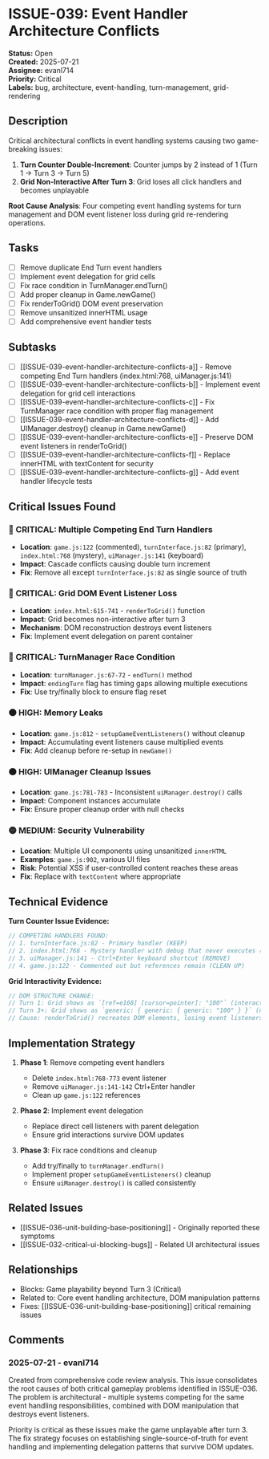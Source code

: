 # ISSUE-039: Event Handler Architecture Conflicts

**Status:** Open  
**Created:** 2025-07-21  
**Assignee:** evanl714  
**Priority:** Critical  
**Labels:** bug, architecture, event-handling, turn-management, grid-rendering

## Description

Critical architectural conflicts in event handling systems causing two game-breaking issues:

1. **Turn Counter Double-Increment**: Counter jumps by 2 instead of 1 (Turn 1 → Turn 3 → Turn 5)
2. **Grid Non-Interactive After Turn 3**: Grid loses all click handlers and becomes unplayable

**Root Cause Analysis**: Four competing event handling systems for turn management and DOM event listener loss during grid re-rendering operations.

## Tasks

- [ ] Remove duplicate End Turn event handlers 
- [ ] Implement event delegation for grid cells
- [ ] Fix race condition in TurnManager.endTurn()
- [ ] Add proper cleanup in Game.newGame()
- [ ] Fix renderToGrid() DOM event preservation
- [ ] Remove unsanitized innerHTML usage
- [ ] Add comprehensive event handler tests

## Subtasks

- [ ] [[ISSUE-039-event-handler-architecture-conflicts-a]] - Remove competing End Turn handlers (index.html:768, uiManager.js:141)
- [ ] [[ISSUE-039-event-handler-architecture-conflicts-b]] - Implement event delegation for grid cell interactions
- [ ] [[ISSUE-039-event-handler-architecture-conflicts-c]] - Fix TurnManager race condition with proper flag management
- [ ] [[ISSUE-039-event-handler-architecture-conflicts-d]] - Add UIManager.destroy() cleanup in Game.newGame()
- [ ] [[ISSUE-039-event-handler-architecture-conflicts-e]] - Preserve DOM event listeners in renderToGrid()
- [ ] [[ISSUE-039-event-handler-architecture-conflicts-f]] - Replace innerHTML with textContent for security
- [ ] [[ISSUE-039-event-handler-architecture-conflicts-g]] - Add event handler lifecycle tests

## Critical Issues Found

### 🔴 CRITICAL: Multiple Competing End Turn Handlers
- **Location**: `game.js:122` (commented), `turnInterface.js:82` (primary), `index.html:768` (mystery), `uiManager.js:141` (keyboard)
- **Impact**: Cascade conflicts causing double turn increment
- **Fix**: Remove all except `turnInterface.js:82` as single source of truth

### 🔴 CRITICAL: Grid DOM Event Listener Loss
- **Location**: `index.html:615-741` - `renderToGrid()` function
- **Impact**: Grid becomes non-interactive after turn 3
- **Mechanism**: DOM reconstruction destroys event listeners
- **Fix**: Implement event delegation on parent container

### 🔴 CRITICAL: TurnManager Race Condition
- **Location**: `turnManager.js:67-72` - `endTurn()` method
- **Impact**: `endingTurn` flag has timing gaps allowing multiple executions
- **Fix**: Use try/finally block to ensure flag reset

### 🟠 HIGH: Memory Leaks
- **Location**: `game.js:812` - `setupGameEventListeners()` without cleanup
- **Impact**: Accumulating event listeners cause multiplied events
- **Fix**: Add cleanup before re-setup in `newGame()`

### 🟠 HIGH: UIManager Cleanup Issues  
- **Location**: `game.js:781-783` - Inconsistent `uiManager.destroy()` calls
- **Impact**: Component instances accumulate
- **Fix**: Ensure proper cleanup order with null checks

### 🟡 MEDIUM: Security Vulnerability
- **Location**: Multiple UI components using unsanitized `innerHTML`
- **Examples**: `game.js:902`, various UI files  
- **Risk**: Potential XSS if user-controlled content reaches these areas
- **Fix**: Replace with `textContent` where appropriate

## Technical Evidence

**Turn Counter Issue Evidence:**
```javascript
// COMPETING HANDLERS FOUND:
// 1. turnInterface.js:82 - Primary handler (KEEP)
// 2. index.html:768 - Mystery handler with debug that never executes (REMOVE)
// 3. uiManager.js:141 - Ctrl+Enter keyboard shortcut (REMOVE)
// 4. game.js:122 - Commented out but references remain (CLEAN UP)
```

**Grid Interactivity Evidence:**
```javascript
// DOM STRUCTURE CHANGE:
// Turn 1: Grid shows as `[ref=e168] [cursor=pointer]: "100"` (interactive)
// Turn 3+: Grid shows as `generic: { generic: { generic: "100" } }` (non-interactive)
// Cause: renderToGrid() recreates DOM elements, losing event listeners
```

## Implementation Strategy

1. **Phase 1**: Remove competing event handlers
   - Delete `index.html:768-773` event listener
   - Remove `uiManager.js:141-142` Ctrl+Enter handler
   - Clean up `game.js:122` references

2. **Phase 2**: Implement event delegation
   - Replace direct cell listeners with parent delegation
   - Ensure grid interactions survive DOM updates

3. **Phase 3**: Fix race conditions and cleanup
   - Add try/finally to `turnManager.endTurn()`
   - Implement proper `setupGameEventListeners()` cleanup
   - Ensure `uiManager.destroy()` is called consistently

## Related Issues

- [[ISSUE-036-unit-building-base-positioning]] - Originally reported these symptoms
- [[ISSUE-032-critical-ui-blocking-bugs]] - Related UI architectural issues

## Relationships

- Blocks: Game playability beyond Turn 3 (Critical)
- Related to: Core event handling architecture, DOM manipulation patterns
- Fixes: [[ISSUE-036-unit-building-base-positioning]] critical remaining issues

## Comments

### 2025-07-21 - evanl714

Created from comprehensive code review analysis. This issue consolidates the root causes of both critical gameplay problems identified in ISSUE-036. The problem is architectural - multiple systems competing for the same event handling responsibilities, combined with DOM manipulation that destroys event listeners.

Priority is critical as these issues make the game unplayable after turn 3. The fix strategy focuses on establishing single-source-of-truth for event handling and implementing delegation patterns that survive DOM updates.